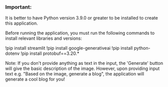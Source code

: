 ### Important:

It is better to have Python version 3.9.0 or greater to be installed to create this application. 

Before running the application, you must run the following commands to install relevant libraries and versions:

!pip install streamlit
!pip install google-generativeai
!pip install python-dotenv
!pip install protobuf==3.20.*



Note: If you don't provide anything as text in the input, the 'Generate' button will give the basic description of the image.
However, upon providing input text e.g. "Based on the image, generate a blog", the application will generate a cool blog for you!
